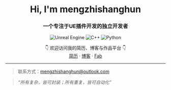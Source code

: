 <h1 align="center">Hi, I'm mengzhishanghun</h1>
<h3 align="center">一个专注于UE插件开发的独立开发者</h3>

<p align="center">
  <!-- Tech Stack -->
  <img src="https://img.shields.io/badge/-Unreal%20Engine-313131?logo=unrealengine" alt="Unreal Engine" />
  <img src="https://img.shields.io/badge/-C++-00599C?logo=c%2B%2B&logoColor=white" alt="C++" />
  <img src="https://img.shields.io/badge/Python-313131?logo=python&logoColor=FFD43B" alt="Python" />
</p>

<p align="center">
  👇 欢迎访问我的简历、博客与作品平台 👇<br/>
  <a href="https://mengzhishanghun.github.io">简历</a> · 
  <a href="https://www.cnblogs.com/mengzhishanghun">博客</a> · 
  <a href="https://www.fab.com/search?q=mengzhishanghun">Fab</a>
</p>

---
> 联系方式：mengzhishanghun@outlook.com

> _“所有复杂，皆可封装；所有重复，皆可自动化”_
